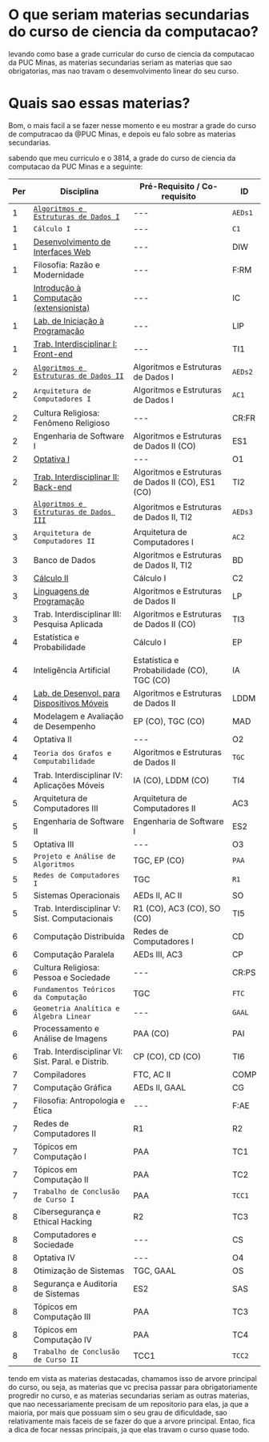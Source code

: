 # O que seriam materias secundarias do curso de ciencia da computacao?
levando como base a grade curricular do curso de ciencia da computacao da PUC Minas, as materias secundarias seriam as materias que sao obrigatorias, mas nao travam o desemvolvimento linear do seu curso.

# Quais sao essas materias?
Bom, o mais facil a se fazer nesse momento e eu mostrar a grade do curso de computracao da @PUC Minas, e depois eu falo sobre as materias secundarias.

sabendo que meu curriculo e o 3814, a grade do curso de ciencia da computacao da PUC Minas e a seguinte:

| Per | Disciplina                                                                                                          | Pré-Requisito / Co-requisito                        | ID        |
|-----|---------------------------------------------------------------------------------------------------------------------|-----------------------------------------------------|-----------|
| 1   | [``Algoritmos e Estruturas de Dados I``](https://github.com/giusfds/AEDS-I)                                         | ---                                                 | ``AEDs1`` |
| 1   | ``Cálculo I``                                                                                                       | ---                                                 | ``C1``    |
| 1   | [Desenvolvimento de Interfaces Web](https://github.com/giusfds/Computacao-PucMinas/tree/main/1°%20Periodo/DIW)      | ---                                                 | DIW       |
| 1   | Filosofia: Razão e Modernidade                                                                                      | ---                                                 | F:RM      |
| 1   | [Introdução à Computação (extensionista)](https://github.com/giusfds/Computacao-PucMinas/tree/main/1°%20Periodo/IC) | ---                                                 | IC        |
| 1   | [Lab. de Iniciação à Programação](https://github.com/giusfds/Computacao-PucMinas/tree/main/1°%20Periodo/LIP)        | ---                                                 | LIP       |
| 1   | [Trab. Interdisciplinar I: Front-end](https://github.com/ICEI-PUC-Minas-PMGCC-TI/FeedMe)                            | ---                                                 | TI1       |
| 2   | [``Algoritmos e Estruturas de Dados II``](https://github.com/giusfds/AEDS-II)                                       | Algoritmos e Estruturas de Dados I                  | ``AEDs2`` |
| 2   | ``Arquitetura de Computadores I``                                                                                   | Algoritmos e Estruturas de Dados I                  | ``AC1``   |
| 2   | Cultura Religiosa: Fenômeno Religioso                                                                               | ---                                                 | CR:FR     |
| 2   | Engenharia de Software I                                                                                            | Algoritmos e Estruturas de Dados II (CO)            | ES1       |
| 2   | [Optativa I](https://github.com/giusfds/Computacao-PucMinas/tree/main/2°%20Periodo/Sistemas%20Inteligentes)         | ---                                                 | O1        |
| 2   | [Trab. Interdisciplinar II: Back-end](https://github.com/ICEI-PUC-Minas-CC-TI/plmg-cc-ti2-2024-1-g02-movesmart)     | Algoritmos e Estruturas de Dados II (CO), ES1 (CO)  | TI2       |
| 3   | [``Algoritmos e Estruturas de Dados III``](https://github.com/giusfds/AEDS-III)                                     | Algoritmos e Estruturas de Dados II, TI2            | ``AEDs3`` |
| 3   | ``Arquitetura de Computadores II``                                                                                  | Arquitetura de Computadores I                       | ``AC2``   |
| 3   | Banco de Dados                                                                                                      | Algoritmos e Estruturas de Dados II, TI2            | BD        |
| 3   | [Cálculo II](https://github.com/giusfds/Computacao-PucMinas/tree/main/3°%20Periodo/Calculo_2)                       | Cálculo I                                           | C2        |
| 3   | [Linguagens de Programação](https://github.com/giusfds/Computacao-PucMinas/tree/main/3°%20Periodo/LP)               | Algoritmos e Estruturas de Dados II                 | LP        |
| 3   | Trab. Interdisciplinar III: Pesquisa Aplicada                                                                       | Algoritmos e Estruturas de Dados II (CO)            | TI3       |
| 4   | Estatística e Probabilidade                                                                                         | Cálculo I                                           | EP        |
| 4   | Inteligência Artificial                                                                                             | Estatística e Probabilidade (CO), TGC (CO)          | IA        |
| 4   | [Lab. de Desenvol. para Dispositivos Móveis](https://github.com/giusfds/LDDM)                                       | Algoritmos e Estruturas de Dados II                 | LDDM      |
| 4   | Modelagem e Avaliação de Desempenho                    | EP (CO), TGC (CO)                                   | MAD       |
| 4   | Optativa II                                            | ---                                                 | O2        |
| 4   | ``Teoria dos Grafos e Computabilidade``                | Algoritmos e Estruturas de Dados II                 | ``TGC``   |
| 4   | Trab. Interdisciplinar IV: Aplicações Móveis           | IA (CO), LDDM (CO)                                  | TI4       |
| 5   | Arquitetura de Computadores III                        | Arquitetura de Computadores II                      | AC3       |
| 5   | Engenharia de Software II                              | Engenharia de Software I                            | ES2       |
| 5   | Optativa III                                           | ---                                                 | O3        |
| 5   | ``Projeto e Análise de Algoritmos``                    | TGC, EP (CO)                                        | ``PAA``   |
| 5   | ``Redes de Computadores I``                            | TGC                                                 | ``R1``    |
| 5   | Sistemas Operacionais                                  | AEDs II, AC II                                      | SO        |
| 5   | Trab. Interdisciplinar V: Sist. Computacionais         | R1 (CO), AC3 (CO), SO (CO)                          | TI5       |
| 6   | Computação Distribuída                                 | Redes de Computadores I                             | CD        |
| 6   | Computação Paralela                                    | AEDs III, AC3                                       | CP        |
| 6   | Cultura Religiosa: Pessoa e Sociedade                  | ---                                                 | CR:PS     |
| 6   | ``Fundamentos Teóricos da Computação``                 | TGC                                                 | ``FTC``   |
| 6   | ``Geometria Analítica e Álgebra Linear``               | ---                                                 | ``GAAL``  |
| 6   | Processamento e Análise de Imagens                     | PAA (CO)                                            | PAI       |
| 6   | Trab. Interdisciplinar VI: Sist. Paral. e Distrib.     | CP (CO), CD (CO)                                    | TI6       |
| 7   | Compiladores                                           | FTC, AC II                                          | COMP      |
| 7   | Computação Gráfica                                     | AEDs II, GAAL                                       | CG        |
| 7   | Filosofia: Antropologia e Ética                        | ---                                                 | F:AE      |
| 7   | Redes de Computadores II                               | R1                                                  | R2        |
| 7   | Tópicos em Computação I                                | PAA                                                 | TC1       |
| 7   | Tópicos em Computação II                               | PAA                                                 | TC2       |
| 7   | ``Trabalho de Conclusão de Curso I``                   | PAA                                                 | ``TCC1``  |
| 8   | Cibersegurança e Ethical Hacking                       | R2                                                  | TC3       |
| 8   | Computadores e Sociedade                               | ---                                                 | CS        |
| 8   | Optativa IV                                            | ---                                                 | O4        |
| 8   | Otimização de Sistemas                                 | TGC, GAAL                                           | OS        |
| 8   | Segurança e Auditoria de Sistemas                      | ES2                                                 | SAS       |
| 8   | Tópicos em Computação III                              | PAA                                                 | TC3       |
| 8   | Tópicos em Computação IV                               | PAA                                                 | TC4       |
| 8   | ``Trabalho de Conclusão de Curso II``                  | TCC1                                                | ``TCC2``  |

tendo em vista as materias destacadas, chamamos isso de arvore principal do curso, ou seja, as materias que vc precisa passar para obrigatoriamente progredir no curso, e as materias secundarias seriam as outras materias, que nao necessariamente precisam de um repositorio para elas, ja que a maioria, por mais que possuam sim o seu grau de dificuldade, sao relativamente mais faceis de se fazer do que a arvore principal. Entao, fica a dica de focar nessas principais, ja que elas travam o curso quase todo.

